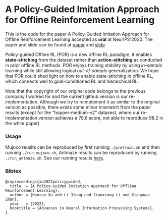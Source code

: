 # A Policy-Guided Imitation Approach for Offline Reinforcement Learning

This is the code for the paper A Policy-Guided Imitation Approach for Offline Reinforcement Learning accepted as **oral** at NeurIPS'2022. The paper and slide can be found at [paper](https://arxiv.org/abs/2210.08323) and [slide](https://docs.google.com/presentation/d/1swZTLDSvZLGCrXs46tzSHLWZC6VfO9qYChegjjadCpc/edit#slide=id.g170ea50d4c3_9_42). 

Policy-guided Offline RL (POR) is a new offline RL paradigm, it enables **state-stitching** from the dataset rather than **action-stitching** as conducted in prior offline RL methods. POR enjoys training stability by using *in-sample* learning while still allowing logical *out-of-sample* generalization.
We hope that POR could shed light on how to enable state-stitching in offline RL, which connects well to goal-conditioned RL and hierarchical RL. 

Note that the copyright of our original code belongs to the previous company I worked for and the current github version is our re-implementation. Although we try to reimplement it as similar to the original version as possible, there exists some minor mismatch from the paper results (except for the "hopper-medium-v2" datasest, where our re-implementation version achieves a 78.6 score, not able to reproduce 98.2 in the white paper).

### Usage
Mujoco reuslts can be reproduced by first running `./pretrain.sh` and then running `./run_mujoco.sh`, Antmaze results can be reproduced by running `./run_antmaze.sh`. See our running results [here](https://wandb.ai/ryanxhr/POR_paper?workspace=user-ryanxhr).

### Bibtex
```
@inproceedings{xu2022policyguided,
  title  = {A Policy-Guided Imitation Approach for Offline Reinforcement Learning},
  author = {Haoran Xu and Li Jiang and Jianxiong Li and Xianyuan Zhan},
  year   = {2022},
  booktitle = {Advances in Neural Information Processing Systems},
}
```

